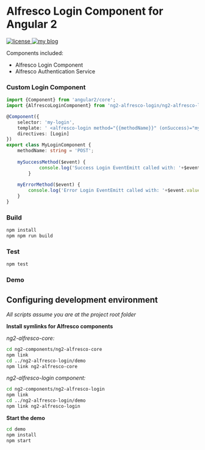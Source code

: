 # Alfresco Login Component for Angular 2
<p>
  <a href='https://raw.githubusercontent.com/Alfresco/dev-platform-webcomponents/master/ng2-components/ng2-alfresco-upload/LICENSE'>
     <img src='https://img.shields.io/hexpm/l/plug.svg' alt='license' />
  </a>
  <a href='https://www.alfresco.com/'>
     <img src='https://img.shields.io/badge/style-component-green.svg?label=alfresco' alt='my blog' />
  </a>
</p>

Components included:

* Alfresco Login Component
* Alfresco Authentication Service

### Custom Login Component

```ts
import {Component} from 'angular2/core';
import {AlfrescoLoginComponent} from 'ng2-alfresco-login/ng2-alfresco-login';

@Component({
    selector: 'my-login',
    template: ' <alfresco-login method="{{methodName}}" (onSuccess)="mySuccessMethod($event)" (onError)="myErrorMethod($event)"></alfresco-login>',
    directives: [Login]
})
export class MyLoginComponent {
    methodName: string = 'POST';
    
    mySuccessMethod($event) {
            console.log('Success Login EventEmitt called with: '+$event.value);
        }
    
    myErrorMethod($event) {
        console.log('Error Login EventEmitt called with: '+$event.value);
    }
}
```

### Build
```sh
npm install
npm npm run build
```

### Test
```sh
npm test
```

### Demo

## Configuring development environment

*All scripts assume you are at the project root folder*

**Install symlinks for Alfresco components**

*ng2-alfresco-core:*

```sh
cd ng2-components/ng2-alfresco-core
npm link
cd ../ng2-alfresco-login/demo
npm link ng2-alfresco-core
```


*ng2-alfresco-login component:*

```sh
cd ng2-components/ng2-alfresco-login
npm link
cd ../ng2-alfresco-login/demo
npm link ng2-alfresco-login
```

**Start the demo**

```sh
cd demo
npm install
npm start
```